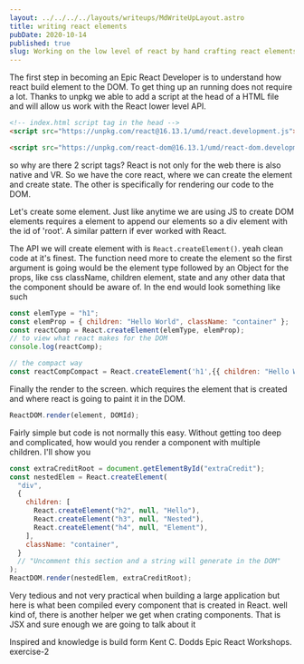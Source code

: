 ```yaml
---
layout: ../../../../layouts/writeups/MdWriteUpLayout.astro
title: writing react elements
pubDate: 2020-10-14
published: true
slug: Working on the low level of react by hand crafting react elements.
---
```


The first step in becoming an Epic React Developer is to understand how react build element to the DOM. To get thing up an running does not require a lot. Thanks to unpkg we able to add a script at the head of a HTML file and will allow us work with the React lower level API.

```html
<!-- index.html script tag in the head -->
<script src="https://unpkg.com/react@16.13.1/umd/react.development.js"></script>

<script src="https://unpkg.com/react-dom@16.13.1/umd/react-dom.development.js"></script>
```

so why are there 2 script tags? React is not only for the web there is also native and VR. So we have the core react, where we can create the element and create state. The other is specifically for rendering our code to the DOM.

Let's create some element. Just like anytime we are using JS to create DOM elements requires a element to append our elements so a div element with the id of 'root'. A similar pattern if ever worked with React.

The API we will create element with is `React.createElement()`. yeah clean code at it's finest. The function need more to create the element so the first argument is going would be the element type followed by an Object for the props, like css className, children element, state and any other data that the component should be aware of. In the end would look something like such

```js
const elemType = "h1";
const elemProp = { children: "Hello World", className: "container" };
const reactComp = React.createElement(elemType, elemProp);
// to view what react makes for the DOM
console.log(reactComp);

// the compact way
const reactCompCompact = React.createElement('h1',{{ children: "Hello World", className: "container" })
```

Finally the render to the screen. which requires the element that is created and where react is going to paint it in the DOM.

```js
ReactDOM.render(element, DOMId);
```

Fairly simple but code is not normally this easy. Without getting too deep and complicated, how would you render a component with multiple children. I'll show you

```js
const extraCreditRoot = document.getElementById("extraCredit");
const nestedElem = React.createElement(
  "div",
  {
    children: [
      React.createElement("h2", null, "Hello"),
      React.createElement("h3", null, "Nested"),
      React.createElement("h4", null, "Element"),
    ],
    className: "container",
  }
  // "Uncomment this section and a string will generate in the DOM"
);
ReactDOM.render(nestedElem, extraCreditRoot);
```

Very tedious and not very practical when building a large application but here is what been compiled every component that is created in React. well kind of, there is another helper we get when crating components. That is JSX and sure enough we are going to talk about it

Inspired and knowledge is build form Kent C. Dodds Epic React Workshops. exercise-2
